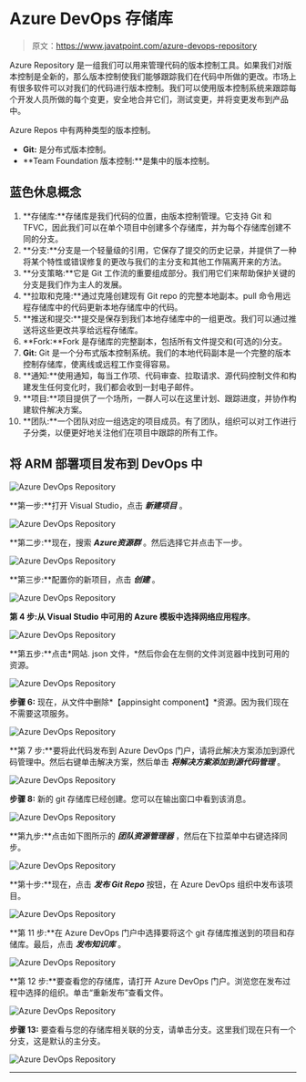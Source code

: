 # Azure DevOps 存储库

> 原文：<https://www.javatpoint.com/azure-devops-repository>

Azure Repository 是一组我们可以用来管理代码的版本控制工具。如果我们对版本控制是全新的，那么版本控制使我们能够跟踪我们在代码中所做的更改。市场上有很多软件可以对我们的代码进行版本控制。我们可以使用版本控制系统来跟踪每个开发人员所做的每个变更，安全地合并它们，测试变更，并将变更发布到产品中。

Azure Repos 中有两种类型的版本控制。

*   **Git:** 是分布式版本控制。
*   **Team Foundation 版本控制:**是集中的版本控制。

## 蓝色休息概念

1.  **存储库:**存储库是我们代码的位置，由版本控制管理。它支持 Git 和 TFVC，因此我们可以在单个项目中创建多个存储库，并为每个存储库创建不同的分支。
2.  **分支:**分支是一个轻量级的引用，它保存了提交的历史记录，并提供了一种将某个特性或错误修复的更改与我们的主分支和其他工作隔离开来的方法。
3.  **分支策略:**它是 Git 工作流的重要组成部分。我们用它们来帮助保护关键的分支是我们作为主人的发展。
4.  **拉取和克隆:**通过克隆创建现有 Git repo 的完整本地副本。pull 命令用远程存储库中的代码更新本地存储库中的代码。
5.  **推送和提交:**提交是保存到我们本地存储库中的一组更改。我们可以通过推送将这些更改共享给远程存储库。
6.  **Fork:**Fork 是存储库的完整副本，包括所有文件提交和(可选的)分支。
7.  **Git:** Git 是一个分布式版本控制系统。我们的本地代码副本是一个完整的版本控制存储库，使离线或远程工作变得容易。
8.  **通知:**使用通知，每当工作项、代码审查、拉取请求、源代码控制文件和构建发生任何变化时，我们都会收到一封电子邮件。
9.  **项目:**项目提供了一个场所，一群人可以在这里计划、跟踪进度，并协作构建软件解决方案。
10.  **团队:**一个团队对应一组选定的项目成员。有了团队，组织可以对工作进行子分类，以便更好地关注他们在项目中跟踪的所有工作。

## 将 ARM 部署项目发布到 DevOps 中

![Azure DevOps Repository](img/11f94600b388d7f4a39c59742a318abb.png)

**第一步:**打开 Visual Studio，点击 ***新建项目*** 。

![Azure DevOps Repository](img/d852b4f2d8c4274114fa7c36a588b0e8.png)

**第二步:**现在，搜索 ***Azure资源群*** 。然后选择它并点击下一步。

![Azure DevOps Repository](img/901ef250ab42364a5d11c9ee885c0f0c.png)

**第三步:**配置你的新项目，点击 ***创建*** 。

![Azure DevOps Repository](img/197e056e649779de33bf56534525f1b5.png)

**第 4 步:**从 Visual Studio 中可用的 Azure 模板中选择**网络应用程序**。

![Azure DevOps Repository](img/19b8acf87c29d6a5a8cfec21dcadaa58.png)

**第五步:**点击*网站. json 文件，*然后你会在左侧的文件浏览器中找到可用的资源。

![Azure DevOps Repository](img/c58529b363f90a7a3e0f1094fecc837f.png)

**步骤 6:** 现在，从文件中删除*【appinsight component】*资源。因为我们现在不需要这项服务。

![Azure DevOps Repository](img/f9cfc456bafbc4b1dccd72d581c233b3.png)

**第 7 步:**要将此代码发布到 Azure DevOps 门户，请将此解决方案添加到源代码管理中。然后右键单击解决方案，然后单击 ***将解决方案添加到源代码管理*** 。

![Azure DevOps Repository](img/95a8e9f4e3c84e184dcf3bc45e66fe01.png)

**步骤 8:** 新的 git 存储库已经创建。您可以在输出窗口中看到该消息。

![Azure DevOps Repository](img/aed0b7831400ab4f2c2427b01edb8403.png)

**第九步:**点击如下图所示的 ***团队资源管理器*** ，然后在下拉菜单中右键选择同步。

![Azure DevOps Repository](img/89367d508acd49c33290d6f7c3858b72.png)

**第十步:**现在，点击 ***发布 Git Repo*** 按钮，在 Azure DevOps 组织中发布该项目。

![Azure DevOps Repository](img/642c8a98a39b4b455ee6874be19321fe.png)

**第 11 步:**在 Azure DevOps 门户中选择要将这个 git 存储库推送到的项目和存储库。最后，点击 ***发布知识库*** 。

![Azure DevOps Repository](img/6af3c9f8020bb8146a4de15347409647.png)

**第 12 步:**要查看您的存储库，请打开 Azure DevOps 门户。浏览您在发布过程中选择的组织。单击“重新发布”查看文件。

![Azure DevOps Repository](img/f86df52a582e13106cb4a7403301c222.png)

**步骤 13:** 要查看与您的存储库相关联的分支，请单击分支。这里我们现在只有一个分支，这是默认的主分支。

![Azure DevOps Repository](img/19ca1ed21c28296ff1363bea892cd57d.png)

* * *
